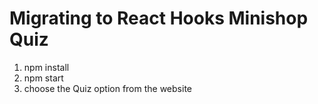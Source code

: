 # Migrating to React Hooks Minishop Quiz
1) npm install
2) npm start
3) choose the Quiz option from the website
